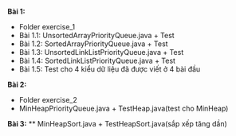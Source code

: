 **Bài 1:**
* Folder exercise_1
* Bài 1.1: UnsortedArrayPriorityQueue.java + Test
* Bài 1.2: SortedArrayPriorityQueue.java + Test
* Bài 1.3: UnsortedLinkListPriorityQueue.java + Test
* Bài 1.4: SortedLinkListPriorityQueue.java + Test
* Bài 1.5: Test cho 4 kiểu dữ liệu đã được viết ở 4 bài đầu

**Bài 2:**
* Folder exercise_2
* MinHeapPriorityQueue.java + TestHeap.java(test cho MinHeap)

**Bài 3:**
** MinHeapSort.java + TestHeapSort.java(sắp xếp tăng dần)